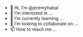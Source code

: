 - 👋 Hi, I’m @jeremyhabal
- 👀 I’m interested in ...
- 🌱 I’m currently learning ...
- 💞️ I’m looking to collaborate on ...
- 📫 How to reach me ...

<!---
jeremyhabal/jeremyhabal is a ✨ special ✨ repository because its `README.md` (this file) appears on your GitHub profile.
You can click the Preview link to take a look at your changes.
--->
